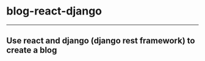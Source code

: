 # blog-react-django
--------------------
## Use react and django (django rest framework) to create a blog
